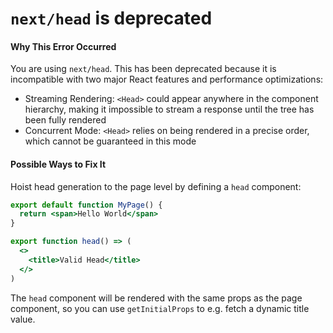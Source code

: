 # `next/head` is deprecated

#### Why This Error Occurred

You are using `next/head`. This has been deprecated because it is incompatible with two major React features and performance optimizations:

- Streaming Rendering: `<Head>` could appear anywhere in the component hierarchy, making it impossible to stream a response until the tree has been fully rendered
- Concurrent Mode: `<Head>` relies on being rendered in a precise order, which cannot be guaranteed in this mode

#### Possible Ways to Fix It

Hoist head generation to the page level by defining a `head` component:

```jsx
export default function MyPage() {
  return <span>Hello World</span>
}

export function head() => (
  <>
    <title>Valid Head</title>
  </>
)
```

The `head` component will be rendered with the same props as the page component, so you can use `getInitialProps` to e.g. fetch a dynamic title value.
